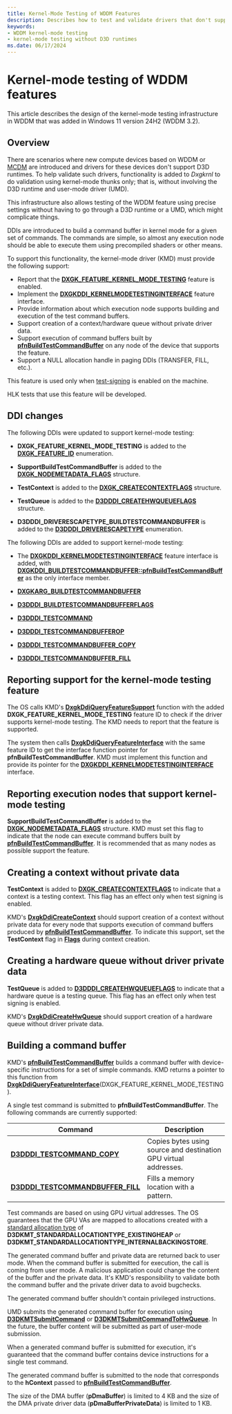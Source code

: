 ```yaml
---
title: Kernel-Mode Testing of WDDM Features
description: Describes how to test and validate drivers that don't support D3D runtimes.
keywords:
- WDDM kernel-mode testing
- kernel-mode testing without D3D runtimes
ms.date: 06/17/2024
---
```


# Kernel-mode testing of WDDM features

This article describes the design of the kernel-mode testing infrastructure in WDDM that was added in Windows 11 version 24H2 (WDDM 3.2).

## Overview

There are scenarios where new compute devices based on WDDM or [MCDM](mcdm.md) are introduced and drivers for these devices don't support D3D runtimes. To help validate such drivers, functionality is added to *Dxgkrnl* to do validation using kernel-mode thunks only; that is, without involving the D3D runtime and user-mode driver (UMD).

This infrastructure also allows testing of the WDDM feature using precise settings without having to go through a D3D runtime or a UMD, which might complicate things.

DDIs are introduced to build a command buffer in kernel mode for a given set of commands. The commands are simple, so almost any execution node should be able to execute them using precompiled shaders or other means.

To support this functionality, the kernel-mode driver (KMD) must provide the following support:

* Report that the [**DXGK_FEATURE_KERNEL_MODE_TESTING**](/windows-hardware/drivers/ddi/d3dukmdt/ne-d3dukmdt-dxgk_feature_id) feature is enabled.
* Implement the [**DXGKDDI_KERNELMODETESTINGINTERFACE**](/windows-hardware/drivers/ddi/d3dkmddi/ns-d3dkmddi-dxgkddi_kernelmodetestinginterface) feature interface.
* Provide information about which execution node supports building and execution of the test command buffers.
* Support creation of a context/hardware queue without private driver data.
* Support execution of command buffers built by [**pfnBuildTestCommandBuffer**](/windows-hardware/drivers/ddi/d3dkmddi/nc-d3dkmddi-dxgkddi_buildtestcommandbuffer) on any node of the device that supports the feature.
* Support a NULL allocation handle in paging DDIs (TRANSFER, FILL, etc.).

This feature is used only when [test-signing](../install/introduction-to-test-signing.md) is enabled on the machine.

HLK tests that use this feature will be developed.

## DDI changes

The following DDIs were updated to support kernel-mode testing:

* **DXGK_FEATURE_KERNEL_MODE_TESTING** is added to the [**DXGK_FEATURE_ID**](/windows-hardware/drivers/ddi/d3dukmdt/ne-d3dukmdt-dxgk_feature_id) enumeration.

* **SupportBuildTestCommandBuffer** is added to the [**DXGK_NODEMETADATA_FLAGS**](/windows-hardware/drivers/ddi/d3dkmdt/ns-d3dkmdt-_dxgk_nodemetadata_flags) structure.

* **TestContext** is added to the [**DXGK_CREATECONTEXTFLAGS**](/windows-hardware/drivers/ddi/d3dkmddi/ns-d3dkmddi-_dxgk_createcontextflags) structure.

* **TestQueue** is added to the [**D3DDDI_CREATEHWQUEUEFLAGS**](/windows-hardware/drivers/ddi/d3dukmdt/ns-d3dukmdt-_d3dddi_createhwqueueflags) structure.

* **D3DDDI_DRIVERESCAPETYPE_BUILDTESTCOMMANDBUFFER** is added to the [**D3DDDI_DRIVERESCAPETYPE**](/windows-hardware/drivers/ddi/d3dukmdt/ne-d3dukmdt-d3dddi_driverescapetype) enumeration.

The following DDIs are added to support kernel-mode testing:

* The [**DXGKDDI_KERNELMODETESTINGINTERFACE**](/windows-hardware/drivers/ddi/d3dkmddi/ns-d3dkmddi-dxgkddi_kernelmodetestinginterface) feature interface is added, with [**DXGKDDI_BUILDTESTCOMMANDBUFFER::pfnBuildTestCommandBuffer**](/windows-hardware/drivers/ddi/d3dkmddi/nc-d3dkmddi-dxgkddi_buildtestcommandbuffer) as the only interface member.

* [**DXGKARG_BUILDTESTCOMMANDBUFFER**](/windows-hardware/drivers/ddi/d3dkmddi/ns-d3dkmddi-_dxgkarg_buildtestcommandbuffer)

* [**D3DDDI_BUILDTESTCOMMANDBUFFERFLAGS**](/windows-hardware/drivers/ddi/d3dukmdt/ns-d3dukmdt-d3dddi_buildtestcommandbufferflags)

* [**D3DDDI_TESTCOMMAND**](/windows-hardware/drivers/ddi/d3dukmdt/ns-d3dukmdt-d3dddi_testcommand)

* [**D3DDDI_TESTCOMMANDBUFFEROP**](/windows-hardware/drivers/ddi/d3dukmdt/ne-d3dukmdt-d3dddi_testcommandbufferop)

* [**D3DDDI_TESTCOMMANDBUFFER_COPY**](/windows-hardware/drivers/ddi/d3dukmdt/ns-d3dukmdt-d3dddi_testcommandbuffer_copy)

* [**D3DDDI_TESTCOMMANDBUFFER_FILL**](/windows-hardware/drivers/ddi/d3dukmdt/ns-d3dukmdt-d3dddi_testcommandbuffer_fill)

## Reporting support for the kernel-mode testing feature

The OS calls KMD's [**DxgkDdiQueryFeatureSupport**](/windows-hardware/drivers/ddi/d3dkmddi/nc-d3dkmddi-dxgkddi_queryfeaturesupport) function with the added **DXGK_FEATURE_KERNEL_MODE_TESTING** feature ID to check if the driver supports kernel-mode testing. The KMD needs to report that the feature is supported.

The system then calls [**DxgkDdiQueryFeatureInterface**](/windows-hardware/drivers/ddi/d3dkmddi/nc-d3dkmddi-dxgkddi_queryfeatureinterface) with the same feature ID to get the interface function pointer for **pfnBuildTestCommandBuffer**. KMD must implement this function and provide its pointer for the [**DXGKDDI_KERNELMODETESTINGINTERFACE**](/windows-hardware/drivers/ddi/d3dkmddi/ns-d3dkmddi-dxgkddi_kernelmodetestinginterface) interface.

## Reporting execution nodes that support kernel-mode testing

**SupportBuildTestCommandBuffer** is added to the [**DXGK_NODEMETADATA_FLAGS**](/windows-hardware/drivers/ddi/d3dkmdt/ns-d3dkmdt-_dxgk_nodemetadata_flags) structure. KMD must set this flag to indicate that the node can execute command buffers built by [**pfnBuildTestCommandBuffer**](/windows-hardware/drivers/ddi/d3dkmddi/nc-d3dkmddi-dxgkddi_buildtestcommandbuffer). It is recommended that as many nodes as possible support the feature.

## Creating a context without private data

**TestContext** is added to [**DXGK_CREATECONTEXTFLAGS**](/windows-hardware/drivers/ddi/d3dkmddi/ns-d3dkmddi-_dxgk_createcontextflags) to indicate that a context is a testing context. This flag has an effect only when test signing is enabled.

KMD's [**DxgkDdiCreateContext**](/windows-hardware/drivers/ddi/d3dkmddi/nc-d3dkmddi-dxgkddi_createcontext) should support creation of a context without private data for every node that supports execution of command buffers produced by [**pfnBuildTestCommandBuffer**](/windows-hardware/drivers/ddi/d3dkmddi/nc-d3dkmddi-dxgkddi_buildtestcommandbuffer). To indicate this support, set the **TestContext** flag in [**Flags**](/windows-hardware/drivers/ddi/d3dkmddi/ns-d3dkmddi-_dxgkarg_createcontext) during context creation.

## Creating a hardware queue without driver private data

**TestQueue** is added to [**D3DDDI_CREATEHWQUEUEFLAGS**](/windows-hardware/drivers/ddi/d3dukmdt/ns-d3dukmdt-_d3dddi_createhwqueueflags) to indicate that a hardware queue is a testing queue. This flag has an effect only when test signing is enabled.

KMD's [**DxgkDdiCreateHwQueue**](/windows-hardware/drivers/ddi/d3dkmddi/nc-d3dkmddi-dxgkddi_createhwqueue) should support creation of a hardware queue without driver private data.

## Building a command buffer

KMD's [**pfnBuildTestCommandBuffer**](/windows-hardware/drivers/ddi/d3dkmddi/nc-d3dkmddi-dxgkddi_buildtestcommandbuffer) builds a command buffer with device-specific instructions for a set of simple commands. KMD returns a pointer to this function from [**DxgkDdiQueryFeatureInterface**](/windows-hardware/drivers/ddi/d3dkmddi/nc-d3dkmddi-dxgkddi_queryfeatureinterface)(DXGK_FEATURE_KERNEL_MODE_TESTING).

A single test command is submitted to **pfnBuildTestCommandBuffer**. The following commands are currently supported:

| Command | Description |
| ------- | ----------- |
| [**D3DDDI_TESTCOMMAND_COPY**](/windows-hardware/drivers/ddi/d3dukmdt/ns-d3dukmdt-d3dddi_testcommandbuffer_copy) | Copies bytes using source and destination GPU virtual addresses. |
| [**D3DDDI_TESTCOMMANDBUFFER_FILL**](/windows-hardware/drivers/ddi/d3dukmdt/ns-d3dukmdt-d3dddi_testcommandbuffer_fill) | Fills a memory location with a pattern. |

Test commands are based on using GPU virtual addresses. The OS guarantees that the GPU VAs are mapped to allocations created with a [standard allocation type](/windows-hardware/drivers/ddi/d3dkmthk/ne-d3dkmthk-_d3dkmt_standardallocationtype) of **D3DKMT_STANDARDALLOCATIONTYPE_EXISTINGHEAP** or **D3DKMT_STANDARDALLOCATIONTYPE_INTERNALBACKINGSTORE**.

The generated command buffer and private data are returned back to user mode. When the command buffer is submitted for execution, the call is coming from user mode. A malicious application could change the content of the buffer and the private data. It's KMD's responsibility to validate both the command buffer and the private driver data to avoid bugchecks.

The generated command buffer shouldn't contain privileged instructions.

UMD submits the generated command buffer for execution using [**D3DKMTSubmitCommand**](/windows-hardware/drivers/ddi/d3dkmthk/nf-d3dkmthk-d3dkmtsubmitcommand) or [**D3DKMTSubmitCommandToHwQueue**](/windows-hardware/drivers/ddi/d3dkmthk/nf-d3dkmthk-d3dkmtsubmitpresentblttohwqueue). In the future, the buffer content will be submitted as part of user-mode submission.

When a generated command buffer is submitted for execution, it's guaranteed that the command buffer contains device instructions for a single test command.

The generated command buffer is submitted to the node that corresponds to the **hContext** passed to [**pfnBuildTestCommandBuffer**](/windows-hardware/drivers/ddi/d3dkmddi/nc-d3dkmddi-dxgkddi_buildtestcommandbuffer).

The size of the DMA buffer (**pDmaBuffer**) is limited to 4 KB and the size of the DMA private driver data (**pDmaBufferPrivateData**) is limited to 1 KB.
